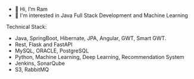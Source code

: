 - 👋 Hi, I’m Ram
- 👀 I'm interested in Java Full Stack Development and Machine Learning


Technical Stack:
- Java, SpringBoot, Hibernate, JPA, Angular, GWT, Smart GWT.
- Rest, Flask and FastAPI
- MySQL, ORACLE, PostgreSQL 
- Python, Machine Learning, Deep Learning, Recommendation System 
- Jenkins, SonarQube
- S3, RabbitMQ
 


<!---
rregmi1993/rregmi1993 is a ✨ special ✨ repository because its `README.md` (this file) appears on your GitHub profile.
You can click the Preview link to take a look at your changes.
--->
